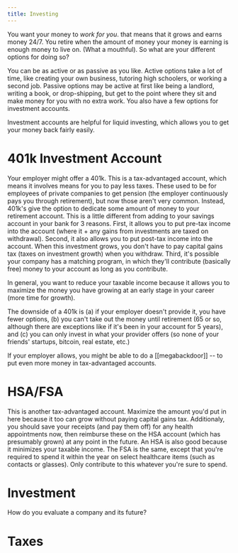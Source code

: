 ```yaml
---
title: Investing
---
```


You want your money to *work for you*. that means that it grows and earns money 24/7. You retire when the amount of money your money is earning is enough money to live on. (What a mouthful). So what are your different options for doing so?

You can be as active or as passive as you like. Active options take a lot of time, like creating your own business, tutoring high schoolers, or working a second job. Passive options may be active at first like 
being a landlord, writing a book, or drop-shipping, but get to the point where they sit and make money for you with no extra work. You also have a few options for investment accounts.

Investment accounts are helpful for liquid investing, which allows you to get your money back fairly easily.

# 401k Investment Account
Your employer might offer a 401k. This is a tax-advantaged account, which means it involves means for you to pay less taxes. These used to be for employees of private companies to get pension (the employer
continuously pays you through retirement), but now those aren't very common. Instead, 401k's give the option to dedicate some amount of money to your retirement account. This is a little
different from adding to your savings account in your bank for 3 reasons. First, it allows you to put pre-tax income into the account (where it + any gains from investments are taxed on withdrawal). Second,
it also allows you to put post-tax income into the account. When this investment grows, you don't have to pay capital gains tax (taxes on investment growth) when you withdraw. Third, it's possible your
company has a matching program, in which they'll contribute (basically free) money to your account as long as you contribute.

In general, you want to reduce your taxable income because it allows you to maximize the money you have growing at an early stage in your career (more time for growth).

The downside of a 401k is (a) if your employer doesn't provide it, you have fewer options, (b) you can't take out the money until retirement (65 or so, although there are exceptions like if it's been in your account for 5 years), and (c) you can
only invest in what your provider offers (so none of your friends' startups, bitcoin, real estate, etc.)

If your employer allows, you might be able to do a [[megabackdoor]] -- to put even more money in tax-advantaged accounts.

# HSA/FSA
This is another tax-advantaged account. Maximize the amount you'd put in here because it too can grow without paying capital gains tax. Additionaly, you should save your receipts (and pay them off) for any health appointments now, then reimburse these on the HSA account (which has presumably grown)
at any point in the future. An HSA is also good because it minimizes your taxable income. The FSA is the same, except that you're required to spend it within the year on select healthcare items (such as contacts or glasses). Only contribute to this whatever you're sure to spend.

# Investment

How do you evaluate a company and its future?

# Taxes
